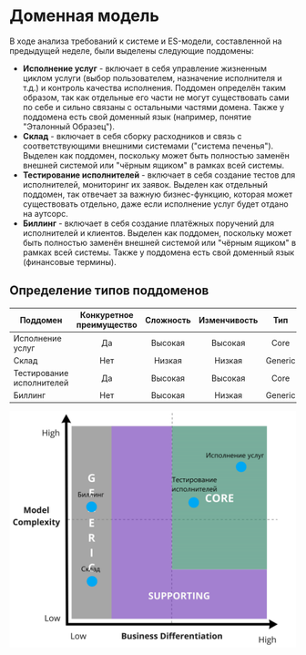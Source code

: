 # Доменная модель

В ходе анализа требований к системе и ES-модели, составленной на предыдущей неделе, были выделены следующие поддомены:
- **Исполнение услуг** - включает в себя управление жизненным циклом услуги (выбор пользователем, назначение исполнителя и т.д.) и контроль качества исполнения. 
                         Поддомен определён таким образом, так как отдельные его части не могут существовать сами по себе и сильно связаны с остальными частями домена.
                         Также у поддомена есть свой доменный язык (например, понятие "Эталонный Образец").
- **Cклад** - включает в себя сборку расходников и связь с соответствующими внешними системами ("система печенья").
              Выделен как поддомен, поскольку может быть полностью заменён внешней системой или "чёрным ящиком" в рамках всей системы.
- **Тестирование исполнителей** - включает в себя создание тестов для исполнителей, мониторинг их заявок.
                                  Выделен как отдельный поддомен, так отвечает за важную бизнес-функцию, которая может существовать отдельно, 
                                  даже если исполнение услуг будет отдано на аутсорс.
- **Биллинг** - включает в себя создание платёжных поручений для исполнителей и клиентов.
                Выделен как поддомен, поскольку может быть полностью заменён внешней системой или "чёрным ящиком" в рамках всей системы.
                Также у поддомена есть свой доменный язык (финансовые термины).
                
## Определение типов поддоменов

| Поддомен                  | Конкуретное преимущество | Сложность | Изменчивость |     Тип    |
|---------------------------|:------------------------:|:---------:|:------------:|:----------:|
| Исполнение услуг          |            Да            |  Высокая  |    Высокая   |    Core    |
| Склад                     |            Нет           |   Низкая  |    Низкая    |   Generic  |
| Тестирование исполнителей |            Да            |  Высокая  |    Высокая   |    Core    |
| Биллинг                   |            Нет           |  Высокая  |    Низкая    |   Generic  |

![core_domain_chart](domain-charts/core_domain_chart.jpg)


